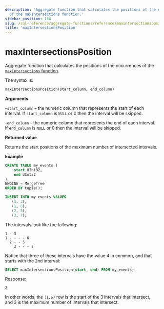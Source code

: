 ```yaml
---
description: 'Aggregate function that calculates the positions of the occurrences
  of the maxIntersections function.'
sidebar_position: 164
slug: /sql-reference/aggregate-functions/reference/maxintersectionsposition
title: 'maxIntersectionsPosition'
---
```


# maxIntersectionsPosition

Aggregate function that calculates the positions of the occurrences of the [`maxIntersections` function](./maxintersections.md).

The syntax is:

```sql
maxIntersectionsPosition(start_column, end_column)
```

**Arguments**

-`start_column` – the numeric column that represents the start of each interval. If `start_column` is `NULL` or 0 then the interval will be skipped.

-`end_column` - the numeric column that represents the end of each interval. If `end_column` is `NULL` or 0 then the interval will be skipped.

**Returned value**

Returns the start positions of the maximum number of intersected intervals.

**Example**

```sql
CREATE TABLE my_events (
    start UInt32,
    end UInt32
)
ENGINE = MergeTree
ORDER BY tuple();

INSERT INTO my_events VALUES
   (1, 3),
   (1, 6),
   (2, 5),
   (3, 7);
```

The intervals look like the following:

```response
1 - 3
1 - - - - 6
  2 - - 5
    3 - - - 7
```

Notice that three of these intervals have the value 4 in common, and that starts with the 2nd interval:

```sql
SELECT maxIntersectionsPosition(start, end) FROM my_events;
```

Response:

```response
2
```

In other words, the `(1,6)` row is the start of the 3 intervals that intersect, and 3 is the maximum number of intervals that intersect.
